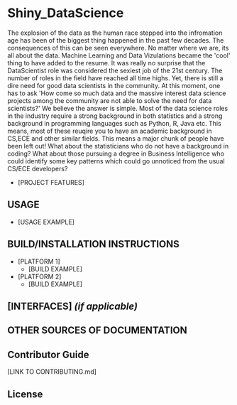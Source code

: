 # Shiny_DataScience

The explosion of the data as the human race stepped into the infromation age has been of the biggest thing happened in the past few decades. The consequences of this can be seen everywhere. No matter where we are, its all about the data. Machine Learning and Data Vizulations became the 'cool' thing to have added to the resume. It was really no surprise that the DataScientist role was considered the sexiest job of the 21st century. The number of roles in the field have reached all time highs. Yet, there is still a dire need for good data scientists in the community. At this moment, one has to ask 'How come so much data and the massive interest data science projects among the community are not able to solve the need for data scientists?' We believe the answer is simple. Most of the data science roles in the industry require a strong background in both statistics and a strong background in programming languages such as Python, R, Java etc. This means, most of these reuqire you to have an academic background in CS,ECE and other similar fields. This means a major chunk of people have been left out! What about the statisticians who do not have a background in coding? What about those pursuing a degree in Business Intelligence who could identify some key patterns which could go unnoticed from the usual CS/ECE developers? 
 * [PROJECT FEATURES] 

## USAGE
  * [USAGE EXAMPLE]
  
## BUILD/INSTALLATION INSTRUCTIONS
  * [PLATFORM 1]
    * [BUILD EXAMPLE]
  * [PLATFORM 2]
    * [BUILD EXAMPLE]

## [INTERFACES] _(if applicable)_ 

## OTHER SOURCES OF DOCUMENTATION

## Contributor Guide
[LINK TO CONTRIBUTING.md]

## License 
